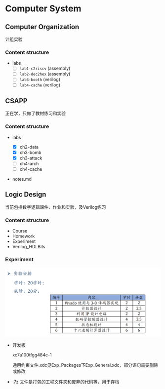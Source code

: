 # Computer System

## Computer Organization

计组实验

### Content structure

* labs
  - [ ] `lab1-c2riscv` (assembly)
  - [ ] `lab2-dec2hex` (assembly)
  - [ ] `lab3-booth` (verilog)
  - [ ] `lab4-cache` (verilog)

## CSAPP

正在学，只做了教材练习和实验

### Content structure

* labs

  - [x] ch2-data

  * [x] ch3-bomb
  * [x] ch3-attack
  * [ ] ch4-arch
  * [ ] ch4-cache

* notes.md

## Logic Design

当前包括数字逻辑课件、作业和实验，及Verilog练习

### Content structure

* Course
* Homework
* Experiment
* Verilog_HDLBits

### Experiment

![Exp_List](assets/Exp_List.png)

* 开发板

  xc7a100tfgg484c-1

  通用约束文件.xdc见Exp_Packages下Exp_General.xdc，部分语句需要删除或修改

* .7z 文件是打包的工程文件夹和废弃的代码等，用于存档
